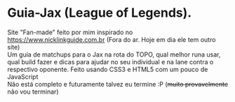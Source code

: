 # Guia-Jax (League of Legends).
Site "Fan-made" feito por mim inspirado no https://www.nicklinkguide.com.br (Fora do ar. Hoje em dia ele tem outro site) <br>
Um guia de matchups para o Jax na rota do TOPO, qual melhor runa usar, qual build fazer e dicas para ajudar no seu individual e na lane contra o respectivo oponente.
Feito usando CSS3 e HTML5 com um pouco de JavaScript<br>
Não está completo e futuramente talvez eu termine :P (<del>muito provavelmente</del> não vou terminar)
